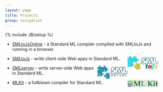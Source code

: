 ```yaml
---
layout: page
title: Projects
group: navigation
---
```

{% include JB/setup %}

* [SMLtoJsOnline](http://www.smlserver.org/ide) - a Standard ML
compiler compiled with SMLtoJs and running in a browser.

<img width="100" alt="SMLtoJs" align="right" src="/images/smltojs_logo.jpg">

* [SMLtoJs](http://www.smlserver.org/smltojs) - write client-side Web
apps in Standard ML.

<img width="100" alt="SMLserver" align="right" src="/images/smlserver_logo.jpg">

* [SMLserver](http://www.smlserver.org/) - write server-side Web apps
in Standard ML.

<img width="100" alt="MLKit" align="right" src="/images/mlkit_logo.png">

* [MLKit](http://sourceforge.net/apps/mediawiki/mlkit) - a fullblown
compiler for Standard ML.



